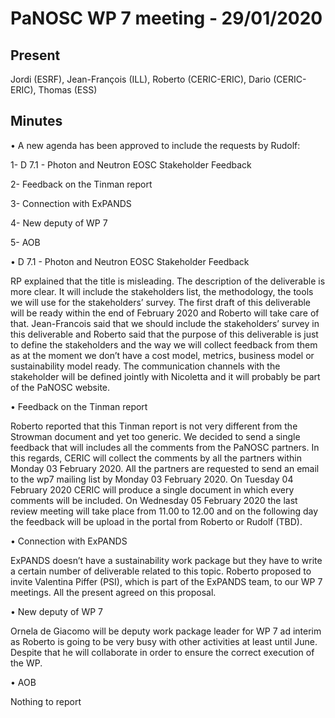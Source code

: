 PaNOSC WP 7 meeting - 29/01/2020
=======================================================================

Present
-------
Jordi (ESRF), Jean-François (ILL), Roberto (CERIC-ERIC), Dario (CERIC-ERIC), Thomas (ESS)


Minutes
-------
•	A new agenda has been approved to include the requests by Rudolf:

1-	D 7.1 - Photon and Neutron EOSC Stakeholder Feedback

2-	Feedback on the Tinman report 

3-	Connection with ExPANDS

4-	New deputy of WP 7 

5-	AOB  

•	D 7.1 - Photon and Neutron EOSC Stakeholder Feedback

 RP explained that the title is misleading. The description of the deliverable is more clear. It will include the stakeholders list, the methodology, the tools we will use for the stakeholders’ survey. The first draft of this deliverable will be ready within the end of February 2020 and Roberto will take care of that. Jean-Francois said that we should include the stakeholders’ survey in this deliverable and Roberto said that the purpose of this deliverable is just to define the stakeholders and the way we will collect feedback from them as at the moment we don’t have a cost model, metrics, business model or sustainability model ready. The communication channels with the stakeholder will be defined jointly with Nicoletta and it will probably be part of the PaNOSC website. 

•	Feedback on the Tinman report 

 Roberto reported that this Tinman report is not very different from the Strowman document and yet too generic. We decided to send a single feedback that will includes all the comments from the PaNOSC partners. In this regards, CERIC will collect the comments by all the partners within Monday 03 February 2020. All the partners are requested to send an email to the wp7 mailing list by Monday 03 February 2020. On Tuesday 04 February 2020 CERIC will produce a single document in which every comments will be included. On Wednesday 05 February 2020 the last review meeting will take place from 11.00 to 12.00 and on the following day the feedback will be upload in the portal from Roberto or Rudolf (TBD). 

•	Connection with ExPANDS

ExPANDS doesn’t have a sustainability work package but they have to write a certain number of deliverable related to this topic. Roberto proposed to invite Valentina Piffer (PSI), which is part of the ExPANDS team, to our WP 7 meetings. All the present agreed on this proposal. 

•	New deputy of WP 7

Ornela de Giacomo will be deputy work package leader for WP 7 ad interim as Roberto is going to be very busy with other activities at least until June. Despite that he will collaborate in order to ensure the correct execution of the WP. 

•	AOB

Nothing to report

